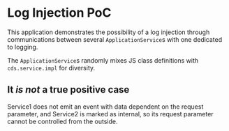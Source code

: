 # Log Injection PoC

This application demonstrates the possibility of a log injection through communications between several `ApplicationService`s with one dedicated to logging.

The `ApplicationService`s randomly mixes JS class definitions with `cds.service.impl` for diversity.

## It _is not_ a true positive case

Service1 does not emit an event with data dependent on the request parameter, and Service2 is marked as internal, so its request parameter cannot be controlled from the outside.
